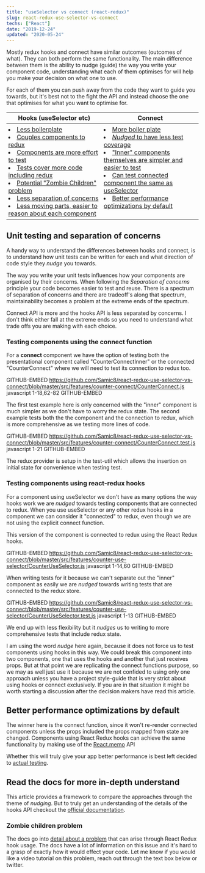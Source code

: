 ```yaml
---
title: "useSelector vs connect (react-redux)"
slug: react-redux-use-selector-vs-connect
techs: ["React"]
date: "2019-12-24"
updated: "2020-05-24"
---
```


Mostly redux hooks and connect have similar outcomes (outcomes of what). They can both perform the same functionality. The main difference between them is the ability to nudge (guide) the way you write your component code, understanding what each of them optimises for will help you make your decision on what one to use.

For each of them you can push away from the code they want to guide you towards, but it's best not to the fight the API and instead choose the one that optimises for what you want to optimise for.

<table>
  <thead>
    <th>Hooks (useSelector etc)</th>
    <th>Connect</th>
  </thead>
  <tbody>
    <tr>
      <td style="padding: 5px; vertical-align: top">
        <li><a href="#testing-components-using-react-redux-hooks">Less boilerplate</a></li>
        <li><a href="#testing-components-using-react-redux-hooks">Couples components to redux</a></li>
        <li><a href="#testing-components-using-react-redux-hooks">Components are more effort to test</a></li>
        <li><a href="#testing-components-using-react-redux-hooks">Tests cover more code including redux</a></li>
        <li><a href="#zombie-children-problem">Potential "Zombie Children" problem</a></li>
        <li><a href="#unit-testing-and-separation-of-concerns">Less separation of concerns</a></li>
        <li><a href="#testing-components-using-react-redux-hooks">Less moving parts, easier to reason about each component</a></li>
      </td>
      <td style="padding: 5px; vertical-align: top">
        <li><a href="#testing-components-using-the-connect-function">More boiler plate</a></li>
        <li><a href="#testing-components-using-the-connect-function"><i>Nudged</i> to have less test coverage</a></li>
        <li><a href="#testing-components-using-the-connect-function">"Inner" components themselves are simpler and easier to test</a></li>
        <li><a href="#testing-components-using-the-connect-function">Can test connected component the same as useSelector</a></li>
        <li><a href="#better-performance-optimizations-by-default">Better performance optimizations by default</a></li>
      </td>
    </tr>

  </tbody>
<table>

## Unit testing and separation of concerns

A handy way to understand the differences between hooks and connect, is to understand how unit tests can be written for each and what direction of code style they _nudge_ you towards.

The way you write your unit tests influences how your components are organised by their concerns. When following the _Separation of concerns_ principle your code becomes easier to test and reuse. There is a spectrum of separation of concerns and there are tradeoff's along that spectrum, maintainability becomes a problem at the extreme ends of the spectrum.

Connect API is more and the hooks API is less separated by concerns. I don't think either fall at the extreme ends so you need to understand what trade offs you are making with each choice.

### Testing components using the connect function

For a **connect** component we have the option of testing both the presentational component called "CounterConnectInner" or the connected "CounterConnect" where we will need to test its connection to redux too.

GITHUB-EMBED https://github.com/Samic8/react-redux-use-selector-vs-connect/blob/master/src/features/counter-connect/CounterConnect.js javascript 1-18,62-82 GITHUB-EMBED

The first test example here is only concerned with the "inner" component is much simpler as we don't have to worry the redux state. The second example tests both the the component and the connection to redux, which is more comprehensive as we testing more lines of code.

GITHUB-EMBED https://github.com/Samic8/react-redux-use-selector-vs-connect/blob/master/src/features/counter-connect/CounterConnect.test.js javascript 1-21 GITHUB-EMBED

The redux provider is setup in the test-util which allows the insertion on initial state for convenience when testing test.

### Testing components using react-redux hooks

For a component using useSelector we don't have as many options the way hooks work we are _nudged_ towards testing components that are connected to redux. When you use useSelector or any other redux hooks in a component we can consider it "connected" to redux, even though we are not using the explicit connect function.

This version of the component is connected to redux using the React Redux hooks.

GITHUB-EMBED https://github.com/Samic8/react-redux-use-selector-vs-connect/blob/master/src/features/counter-use-selector/CounterUseSelector.js javascript 1-14,60 GITHUB-EMBED

When writing tests for it because we can't separate out the "inner" component as easily we are _nudged_ towards writing tests that are connected to the redux store.

GITHUB-EMBED https://github.com/Samic8/react-redux-use-selector-vs-connect/blob/master/src/features/counter-use-selector/CounterUseSelector.test.js javascript 1-13 GITHUB-EMBED

We end up with less flexibility but it _nudges_ us to writing to more comprehensive tests that include redux state.

I am using the word _nudge_ here again, because it does not force us to test components using hooks in this way. We could break this component into two components, one that uses the hooks and another that just receives props. But at that point we are replicating the connect functions purpose, so we may as well just use it because we are not confided to using only one approach unless you have a project style-guide that is very strict about using hooks or connect exclusively. If you are in that situation it might be worth starting a discussion after the decision makers have read this article.

## Better performance optimizations by default

The winner here is the connect function, since it won't re-render connected components unless the props included the props mapped from state are changed. Components using React Redux hooks can achieve the same functionality by making use of the [React.memo](https://reactjs.org/docs/react-api.html#reactmemo) API

Whether this will truly give your app better performance is best left decided to [actual testing](/article/js-perf-assumptions).

## Read the docs for more in-depth understand

This article provides a framework to compare the approaches through the theme of _nudging_. But to truly get an understanding of the details of the hooks API checkout the [official documentation](https://react-redux.js.org/api/hooks).

### Zombie children problem

The docs go into [detail about a problem](https://react-redux.js.org/api/hooks#stale-props-and-zombie-children) that can arise through React Redux hook usage. The docs have a lot of information on this issue and it's hard to a grasp of exactly how it would effect your code. Let me know if you would like a video tutorial on this problem, reach out through the text box below or twitter.
